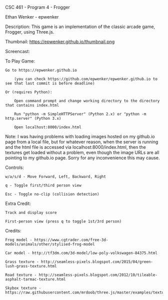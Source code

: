 CSC 461 - Program 4 - Frogger

Ethan Wenker - epwenker


Description: This game is an implementation of the classic arcade game, Frogger, using Three.js.

Thumbnail: https://epwenker.github.io/thumbnail.png

Screencast: 

To Play Game:
	
	Go to https://epwenker.github.io
	
		(you can check https://github.com/epwenker/epwenker.github.io to see that last commit is before deadline)

	Or (requires Python):

		Open command prompt and change working directory to the directory that contains index.html

		Run "python -m SimpleHTTPServer" (Python 2.x) or "python -m http.server" (Python 3.x)

		Open localhost:8000/index.html

Note: I was having problems with loading images hosted on my github.io page from a local file, but for whatever reason, when the server is running and the html file is accessed via localhost:8000/index.html, then the textures get loaded without a problem, even though the image URLs are all pointing to my github.io page. Sorry for any inconvenience this may cause.

Controls:

	w/a/s/d - Move Forward, Left, Backward, Right

	q - Toggle first/third person view

	Esc - Toggle no-clip (collision detection)

Extra Credit:

	Track and display score

	First-person view (press q to toggle 1st/3rd person)

Credits:

	Frog model - https://www.cgtrader.com/free-3d-models/animals/other/stylised-frog-model

	Car model - http://tf3dm.com/3d-model/low-poly-volkswagen-84375.html

	Grass texture - http://seamless-pixels.blogspot.com/2015/04/green-lush-grass-texture.html

	Road texture - http://seamless-pixels.blogspot.com/2012/10/tileable-asphalt-tarmac-texture.html

	Skybox texture - https://raw.githubusercontent.com/mrdoob/three.js/master/examples/textures/skyboxsun25degtest.png
